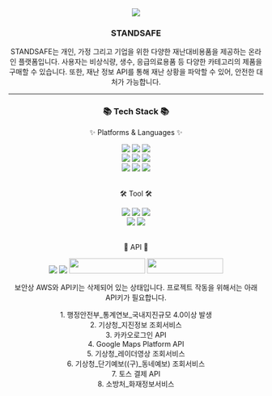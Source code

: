 <div align=center>
	<img src="https://capsule-render.vercel.app/api?type=waving&color=auto&height=200&section=header&text=Team2%20Github!&fontSize=90" />	
	<br>
	<h3>STANDSAFE</h3>
	STANDSAFE는 개인, 가정 그리고 기업을 위한 다양한 재난대비용품을 제공하는 온라인 플랫폼입니다. 사용자는 비상식량, 생수, 응급의료용품 등 다양한 카테고리의 제품을 구매할 수 있습니다.
또한, 재난 정보 API를 통해 재난 상황을 파악할 수 있어, 안전한 대처가 가능합니다.
	<hr>
</div>
<div align=center>
	<h3>📚 Tech Stack 📚</h3>
	<p>✨ Platforms & Languages ✨</p>
</div>
<div align="center">
	<img src="https://img.shields.io/badge/Java-007396?style=flat&logo=Conda-Forge&logoColor=white" />
	<img src="https://img.shields.io/badge/HTML5-E34F26?style=flat&logo=HTML5&logoColor=white" />
	<img src="https://img.shields.io/badge/CSS3-1572B6?style=flat&logo=CSS3&logoColor=white" />
	<br>
	<img src="https://img.shields.io/badge/JavaScript-F7DF1E?style=flat&logo=JavaScript&logoColor=white" />
	<img src="https://img.shields.io/badge/jQuery-0769AD?style=flat&logo=jQuery&logoColor=white" />
	<img src="https://img.shields.io/badge/Spring-6DB33F?style=flat&logo=Spring&logoColor=white" />
	<br>
	<img src="https://img.shields.io/badge/Mybatis-000000?style=flat&logo=Fluentd&logoColor=white" />
	<img src="https://img.shields.io/badge/MySQL-4479A1?style=flat&logo=MySQL&logoColor=white" />
	<img src="https://img.shields.io/badge/MariaDB-003545?style=flat&logo=MariaDB&logoColor=white" />
</div>
<br>
<div align=center>
	<p>🛠 Tool 🛠</p>
</div>
<div align=center>
	<img src="https://img.shields.io/badge/spring-6DB33F?style=flat&logo=spring&logoColor=white" />
	<img src="https://img.shields.io/badge/Tomcat-F8DC75?style=flat&logo=ApacheTomcat&logoColor=white" />
	<img src="https://img.shields.io/badge/AWS-232F3E?style=flat&logo=AmazonAWS&logoColor=white" />
	<br>
	<img src="https://img.shields.io/badge/GitHub-181717?style=flat&logo=GitHub&logoColor=white" />
	<img src="https://img.shields.io/badge/figma-F24E1E?style=flat&logo=figma&logoColor=white" />
</div>
<br>
<div align=center>
	<p>🎨 API 🎨</p>
</div>
<div align=center>
		<img src="https://img.shields.io/badge/kakao-FFCD00?style=flat&logo=kakao&logoColor=white" />
		<img src="https://img.shields.io/badge/naver-03C75A?style=flat&logo=naver&logoColor=white" />
		<img src="https://daoift3qrrnil.cloudfront.net/business_employment_companies/images/000/035/386/original/logo-toss.png?1688458316" style="width:150px; height:30px;" />
		<img src="https://www.data.go.kr/images/biz/common/logo/logo-footer-01.png" style="width:150px; height:30px;"/>
	<br>
</div>

<div align=center>
	<p>보안상 AWS와 API키는 삭제되어 있는 상태입니다. 프로젝트 작동을 위해서는 아래 API키가 필요합니다.</p>
	1. 행정안전부_통계연보_국내지진규모 4.0이상 발생 <br>
	2. 기상청_지진정보 조회서비스 <br>
	3. 카카오로그인 API <br>
	4. Google Maps Platform API <br>
	5. 기상청_레이더영상 조회서비스 <br>
	6. 기상청_단기예보((구)_동네예보) 조회서비스 <br>
	7. 토스 결제 API <br>
	8. 소방처_화재정보서비스 <br>
</div>
